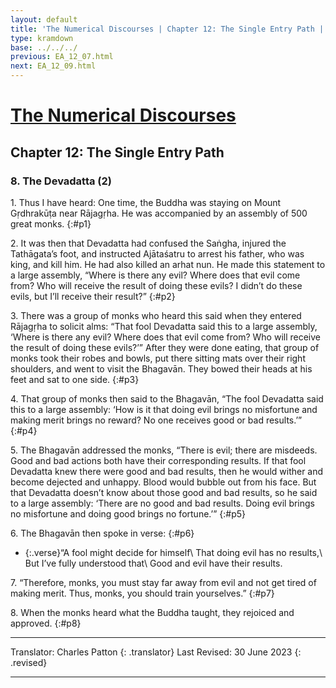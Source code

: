 ```yaml
---
layout: default
title: 'The Numerical Discourses | Chapter 12: The Single Entry Path | 8. The Devadatta (2)'
type: kramdown
base: ../../../
previous: EA_12_07.html
next: EA_12_09.html
---
```


# [The Numerical Discourses](../index.html)
## Chapter 12: The Single Entry Path
### 8. The Devadatta (2)

1\. Thus I have heard: One time, the Buddha was staying on Mount Gṛdhrakūṭa near Rājagṛha. He was accompanied by an assembly of 500 great monks.
{:#p1}

2\. It was then that Devadatta had confused the Saṅgha, injured the Tathāgata’s foot, and instructed Ajātaśatru to arrest his father, who was king, and kill him. He had also killed an arhat nun. He made this statement to a large assembly, “Where is there any evil? Where does that evil come from? Who will receive the result of doing these evils? I didn’t do these evils, but I’ll receive their result?”
{:#p2}

3\. There was a group of monks who heard this said when they entered Rājagṛha to solicit alms: “That fool Devadatta said this to a large assembly, ‘Where is there any evil? Where does that evil come from? Who will receive the result of doing these evils?’” After they were done eating, that group of monks took their robes and bowls, put there sitting mats over their right shoulders, and went to visit the Bhagavān. They bowed their heads at his feet and sat to one side.
{:#p3}

4\. That group of monks then said to the Bhagavān, “The fool Devadatta said this to a large assembly: ‘How is it that doing evil brings no misfortune and making merit brings no reward? No one receives good or bad results.’”
{:#p4}

5\. The Bhagavān addressed the monks, “There is evil; there are misdeeds. Good and bad actions both have their corresponding results. If that fool Devadatta knew there were good and bad results, then he would wither and become dejected and unhappy. Blood would bubble out from his face. But that Devadatta doesn’t know about those good and bad results, so he said to a large assembly: ‘There are no good and bad results. Doing evil brings no misfortune and doing good brings no fortune.’”
{:#p5}

6\. The Bhagavān then spoke in verse:
{:#p6}

* {:.verse}“A fool might decide for himself\\
That doing evil has no results,\\
But I’ve fully understood that\\
Good and evil have their results.

7\. “Therefore, monks, you must stay far away from evil and not get tired of making merit. Thus, monks, you should train yourselves.”
{:#p7}

8\. When the monks heard what the Buddha taught, they rejoiced and approved.
{:#p8}

---

Translator: Charles Patton
{: .translator}
Last Revised: 30 June 2023
{: .revised}

---
